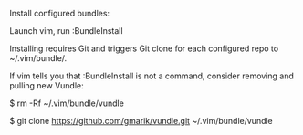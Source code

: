 Install configured bundles:

Launch vim, run :BundleInstall 

Installing requires Git and triggers Git clone for each configured repo to ~/.vim/bundle/.

If vim tells you that :BundleInstall is not a command, consider removing and pulling new Vundle:

 $ rm -Rf ~/.vim/bundle/vundle

 $ git clone https://github.com/gmarik/vundle.git ~/.vim/bundle/vundle
